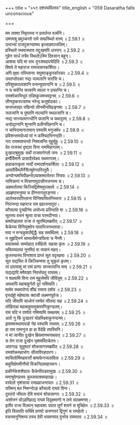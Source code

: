 +++
title = "०५९ दशरथविलापः"
title_english = "059 Dasaratha falls unconscious"

+++


  
मम त्वश्वा निवृत्तस्य न प्रावर्तन्त वर्त्मनि।  
उष्णमश्रु प्रमुञ्चन्तो रामे सम्प्रस्थिते वनम् ॥ 2.59.1 ॥   
उभाभ्यां राजपुत्राभ्यामथ कृत्वाहमञ्जलिम्।  
प्रस्थितो रथमास्थाय तद्दुःखमपि धारयन् ॥ 2.59.2 ॥   
गुहेन सार्धं तत्रैव स्थितोऽस्मि दिवसान् बहून्।  
आशया यदि मां रामः पुनःशब्दापयेदिति ॥ 2.59.3 ॥   
विषये ते महाराज रामव्यसनकर्शिताः।  
अपि वृक्षाः परिम्लानाः सपुष्पाङ्कुरकोरकाः ॥ 2.59.4 ॥   
उपतप्तोदका नद्यः पल्वलानि सरांसि च।  
परिशुष्कपलाशानि वनान्युपवनानि च ॥ 2.59.5 ॥   
न च सर्पन्ति सत्त्वानि व्याला न प्रचरन्ति च।  
रामशोकाभिभूतं तन्निष्कूजमभवद्वनम् ॥ 2.59.6 ॥   
लीनपुष्करपत्राश्च नरेन्द्र कलुषोदकाः।  
सन्तप्तपद्माः पद्मिन्यो लीनमीनविहङ्गमाः ॥ 2.59.7 ॥   
जलजानि च पुष्पाणि माल्यानि स्थलजानि च।  
नाद्य भान्त्यल्पगन्धीनि फलानि च यथापुरम् ॥ 2.59.8 ॥   
अत्रोद्यानानि शून्यानि प्रलीनविहगानि च।  
न चाभिरामानारामान् पश्यामि मनुजर्षभ ॥ 2.59.9 ॥   
प्रविशन्तमयोध्यां मां न कश्चिदभिनन्दति।  
नरा राममपश्यन्तो निश्वसन्ति मुहुर्मुहुः ॥ 2.59.10 ॥   
देव राजरथं दृष्ट्वा विना राममिहागतम्।  
दुःखादश्रुमुखः सर्वो राजमार्गगतो जनः ॥ 2.59.11 ॥   
हर्म्यैर्विमानैः प्रासादैरवेक्ष्य रथमागतम्।  
हाहाकारकृता नार्यो रामादर्शनकर्शिताः ॥ 2.59.12 ॥   
आयतैर्विमलैर्नेत्रैरश्रुवेगपरिप्लुतैः।  
अन्योन्यमभिवीक्षन्तेऽव्यक्तमार्ततराः स्त्रियः ॥ 2.59.13 ॥   
नामित्राणां न मित्राणामुदासीनजनस्य च।  
अहमार्ततया किञ्चिद्विशेषमुपलक्षये ॥ 2.59.14 ॥   
अप्रहृष्टमनुष्या च दीननागतुरङ्गमा।  
आर्तस्वरपरिम्लाना विनिश्वसितनिस्वना ॥ 2.59.15 ॥   
निरानन्दा महाराज राम प्रव्राजनातुरा।  
कौसल्या पुत्रहीनेव अयोध्या प्रतिभाति मा ॥ 2.59.16 ॥   
सूतस्य वचनं श्रुत्वा वाचा परमदीनया।  
बाष्पोपहतया राजा तं सूतमिदमब्रवीत् ॥ 2.59.17 ॥   
कैकेय्या विनियुक्तेन पापाभिजनभावया।  
मया न मन्त्रकुशलैर्वृद्धैः सह समर्थितम् ॥ 2.59.18 ॥   
न सुहृद्भिर्न चामात्यैर्मन्त्रयित्वा च नैगमैः।  
मयायमर्थः सम्मोहात् स्त्रीहेतोः सहसा कृतः ॥ 2.59.19 ॥   
भवितव्यतया नूनमिदं वा व्यसनं महत्।  
कुलस्यास्य विनाशाय प्राप्तं सूत यदृच्छया ॥ 2.59.20 ॥   
सूत यद्यस्ति ते किञ्चिन्मया तु सुकृतं कृतम्।  
त्वं प्रापयाशु मां रामं प्राणाः सन्त्वरयन्ति माम् ॥ 2.59.21 ॥   
यद्यद्यापि ममैवाज्ञा निवर्त्तयतु राघवम्।  
न शक्ष्यामि विना रामं मुहूर्त्तमपि जीवितुम् ॥ 2.59.22 ॥   
अथवापि महाबाहुर्गतो दूरं भविष्यति।  
मामेव रथमारोप्य शीघ्रं रामाय दर्शय ॥ 2.59.23 ॥   
वृत्तदंष्ट्रो महेष्वासः क्वासौ लक्ष्मणपूर्वजः।  
यदि जीवामि साध्वेनं पश्येयं सीतया सह ॥ 2.59.24 ॥   
लोहिताक्षं महाबाहुमामुक्तमणिकुण्डलम्।  
रामं यदि न पश्येयं गमिष्यामि यमक्षयम् ॥ 2.59.25 ॥   
अतो नु किं दुःखतरं योहमिक्ष्वाकुनन्दनम्।  
इमामवस्थामापन्नो नेह पश्यामि राघवम् ॥ 2.59.26 ॥   
हा राम रामानुज हा हा वैदेहि तपस्विनि।  
न मां जानीत दुःखेन म्रियमाणमनाथवत् ॥ 2.59.27 ॥   
स तेन राजा दुःखेन भृशमर्पितचेतनः।  
आवगाढः सुदुष्पारं शोकसागरमब्रवीत् ॥ 2.59.28 ॥   
रामशोकमहाभोगः सीताविरहपारगः।  
श्वसितोर्मिमहावर्त्तो बाष्पफेनजलाविलः ॥ 2.59.29 ॥   
बाहुविक्षेपमीनौघो विक्रन्दितमहास्वनः।  
प्रकीर्णकेशशैवालः कैकेयीवडवामुखः ॥ 2.59.30 ॥   
ममाश्रुवेगप्रभवः कुब्जावाक्यमहाग्रहः।  
वरवेलो नृशंसाया रामप्रव्राजनायतः ॥ 2.59.31 ॥   
यस्मिन् बत निमग्नोऽहं कौसल्ये राघवं विना।  
दुस्तरो जीवता देवि मयायं शोकसागरः ॥ 2.59.32 ॥   
अशोभनं योऽहमिहाद्य राघवं दिदृक्षमाणो न लभे सलक्ष्मणम्।  
इतीव राजा विलपन् महायशाः पपात तूर्णं शयने स मूर्च्छितः ॥ 2.59.33 ॥   
इति विलपति पार्थिवे प्रणष्टे करुणतरं द्विगुणं च रामहेतोः।  
वचनमनुनिशम्य तस्य देवी भयमगमत् पुनरेव राममाता ॥ 2.59.34 ॥   
